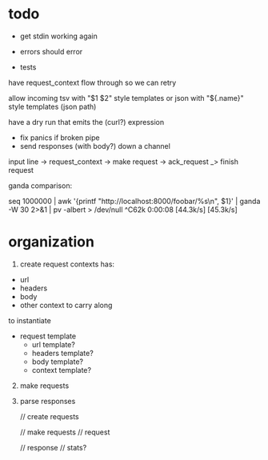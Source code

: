 # todo

- get stdin working again

- errors should error

- tests

have request_context flow through so we can retry

allow incoming tsv with "$1 $2" style templates
or json with "${.name}" style templates (json path)

have a dry run that emits the (curl?) expression



- fix panics if broken pipe
- send responses (with body?) down a channel

input line -> request_context -> make request -> ack_request 
                                          \_> finish request


ganda comparison:

seq 1000000 | awk '{printf "http://localhost:8000/foobar/%s\n", $1}' | ganda -W 30 2>&1 | pv -albert > /dev/null
^C62k 0:00:08 [44.3k/s] [45.3k/s]

# organization

1. create request contexts
has:
- url
- headers
- body
- other context to carry along


to instantiate
- request template
    - url template?
    - headers template?
    - body template?
    - context template?

2. make requests


3. parse responses

 
    // create requests

    // make requests
        // request 

    // response
    // stats?



